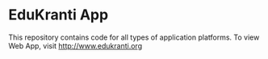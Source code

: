 # EduKranti App
This repository contains code for all types of application platforms.
To view Web App, visit http://www.edukranti.org
